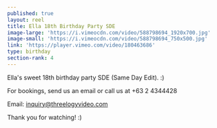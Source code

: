 ```yaml
---
published: true
layout: reel
title: Ella 18th Birthday Party SDE
image-large: 'https://i.vimeocdn.com/video/588798694_1920x700.jpg'
image-small: 'https://i.vimeocdn.com/video/588798694_750x500.jpg'
link: 'https://player.vimeo.com/video/180463686'
type: birthday
section-rank: 4
---
```

Ella's sweet 18th birthday party SDE (Same Day Edit). :)

For bookings, send us an email or call us at +63 2 4344428

Email: inquiry@threelogyvideo.com

Thank you for watching! :)
